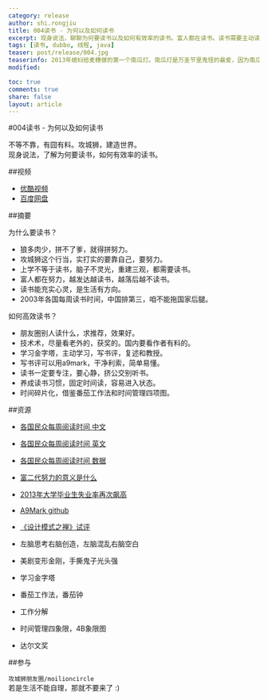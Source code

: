 ```yaml
---
category: release
author: shi.rongjiu
title: 004读书 - 为何以及如何读书
excerpt: 现身说法，聊聊为何要读书以及如何有效率的读书。富人都在读书。读书需要主动读，主动思考，养成读书习惯。
tags: [读书, dubbo, 线程, java]
teaser: post/release/004.jpg
teaserinfo: 2013年媳妇给麦穗做的第一个南瓜灯。南瓜灯是万圣节里鬼怪的最爱，因为南瓜非常有营养，南瓜粥，南瓜派和南瓜炖土豆都非常好吃O(∩_∩)O
modified: 

toc: true
comments: true
share: false
layout: article
---
```


#004读书 - 为何以及如何读书

不等不靠，有囧有料。攻城狮，建造世界。  
现身说法，了解为何要读书，如何有效率的读书。  

##视频

  * [优酷视频](http://v.youku.com/v_show/id_XODE1OTk3NjA4.html)
  * [百度网盘](http://pan.baidu.com/share/link?shareid=3935315343&uk=1380913564&fid=563595113961849)


##摘要

为什么要读书？

  * 狼多肉少，拼不了爹，就得拼努力。
  * 攻城狮这个行当，实打实的要靠自己，要努力。
  * 上学不等于读书，脑子不灵光，重建三观，都需要读书。
  * 富人都在努力，越发达越读书，越落后越不读书。
  * 读书能充实心灵，是生活有方向。
  * 2003年各国每周读书时间，中国排第三，咱不能拖国家后腿。

如何高效读书？

  * 朋友圈别人读什么，求推荐，效果好。
  * 技术术，尽量看老外的，获奖的。国内要看作者有料的。
  * 学习金字塔，主动学习，写书评，复述和教授。
  * 写书评可以用a9mark，干净利索，简单易懂。
  * 读书一定要专注，要心静，挤公交别听书。
  * 养成读书习惯，固定时间读，容易进入状态。
  * 时间碎片化，借鉴番茄工作法和时间管理四项图。

##资源

  * [各国民众每周阅读时间 中文](http://world.163.com/14/0303/09/9MDCLDG000014JB5.html)
  * [各国民众每周阅读时间 英文](http://gizmodo.com/america-doesnt-read-much-says-map-1534623889)
  * [各国民众每周阅读时间 数据](http://www.prnewswire.com/news-releases/nop-world-culture-scoretm-index-examines-global-media-habits-uncovers-whos-tuning-in-logging-on-and-hitting-the-books-54693752.html)  
  * [富二代努力的意义是什么](http://mp.weixin.qq.com/s?__biz=MjM5NjAxOTU4MA==&mid=355488189&idx=1&sn=e92dbb0f9668f56112ebab5983caa43e&scene=1&key=d18c14eec7bd86678c016436dbe81bfa97c67b474caee803949faa3af11a7cffbf6662aaddcd657c3b5f8079649b5de1&ascene=1&uin=MTUwNzIwMDA0MA%3D%3D&devicetype=webwx&version=70000001&pass_ticket=NA1xmuHm3JNADUFApSpSqiIrbPxLHXl515T6Vu%2BOUJf%2FJZH2ACCwvRm4GJeDKxDi)  
  * [2013年大学毕业生失业率再次飙高](http://info.0577job.com/news_24828)  
  * [A9Mark github](http://github.com/moilioncircle/circle.publish/blob/master/rule/004.reading-a9mark.md)  
  * [《设计模式之禅》试评](http://book.douban.com/review/3183415/) 

  * 左脑思考右脑创造，左脑混乱右脑空白  
  * 美剧变形金刚，手撕鬼子光头强  
  * 学习金字塔  
  * 番茄工作法，番茄钟  
  * 工作分解  
  * 时间管理四象限，4B象限图  
  * 达尔文奖

##参与

`攻城狮朋友圈/moilioncircle`  
若是生活不能自理，那就不要来了 :)  
